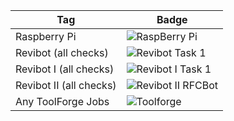 | Tag                     | Badge                                                                                                                                                          |
| ----------------------- | -------------------------------------------------------------------------------------------------------------------------------------------------------------- |
| Raspberry Pi            | ![RaspBerry Pi](https://img.shields.io/endpoint?url=https%3A%2F%2Fhealthchecks.io%2Fbadge%2F74a0a214-e9cb-43d6-bb54-c5b533%2FOlVlrrgE%2Frpi.shields)           |
| Revibot (all checks)    | ![Revibot Task 1](https://img.shields.io/endpoint?url=https%3A%2F%2Fhealthchecks.io%2Fbadge%2F74a0a214-e9cb-43d6-bb54-c5b533%2FtTwY8N4X%2Frevibot.shields)     |
| Revibot I (all checks)  | ![Revibot I Task 1](https://img.shields.io/endpoint?url=https%3A%2F%2Fhealthchecks.io%2Fbadge%2F74a0a214-e9cb-43d6-bb54-c5b533%2F7JrDbWVG%2Frevibot-i.shields) |
| Revibot II (all checks) | ![Revibot II RFCBot](https://img.shields.io/endpoint?url=https%3A%2F%2Fhealthchecks.io%2Fbadge%2F74a0a214-e9cb-43d6-bb54-c5b533%2FtTwY8N4X%2Frevibot.shields)  |
| Any ToolForge Jobs      | ![Toolforge](https://img.shields.io/endpoint?url=https%3A%2F%2Fhealthchecks.io%2Fbadge%2F74a0a214-e9cb-43d6-bb54-c5b533%2FEqqukoWi%2Ftoolforge.shields)        |
